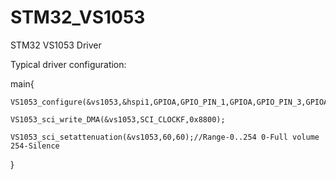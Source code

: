 # STM32_VS1053
STM32 VS1053 Driver

Typical driver configuration:

main{


	VS1053_configure(&vs1053,&hspi1,GPIOA,GPIO_PIN_1,GPIOA,GPIO_PIN_3,GPIOA,GPIO_PIN_4,GPIOA,GPIO_PIN_2,1000);
	
	VS1053_sci_write_DMA(&vs1053,SCI_CLOCKF,0x8800);
	
  	VS1053_sci_setattenuation(&vs1053,60,60);//Range-0..254 0-Full volume 254-Silence
  
}
